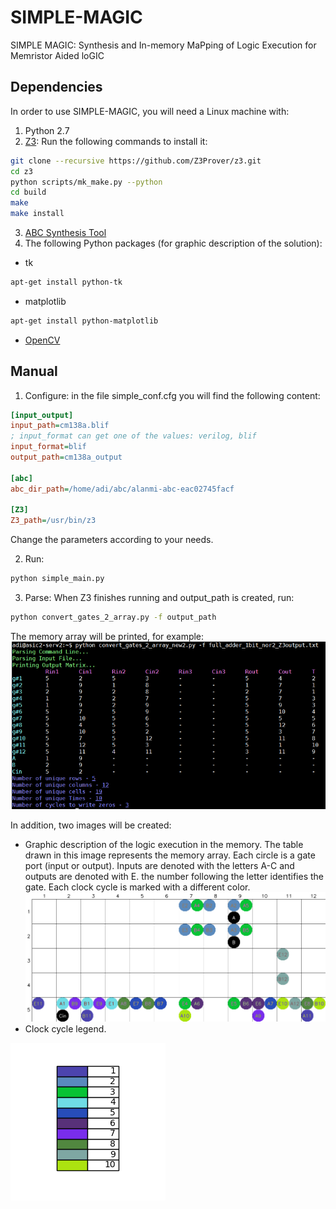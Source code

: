 # SIMPLE-MAGIC
SIMPLE MAGIC: Synthesis and In-memory MaPping of Logic Execution for Memristor Aided loGIC

## Dependencies
In order to use SIMPLE-MAGIC, you will need a Linux machine with:
1. Python 2.7
2. [Z3](https://github.com/Z3Prover/z3): Run the following commands to install it:
```sh
git clone --recursive https://github.com/Z3Prover/z3.git
cd z3
python scripts/mk_make.py --python
cd build
make
make install
```
3. [ABC Synthesis Tool](https://bitbucket.org/alanmi/abc)
4. The following Python packages (for graphic description of the solution):
- tk
```sh
apt-get install python-tk
```
- matplotlib
```sh
apt-get install python-matplotlib
```
- [OpenCV](http://docs.opencv.org/2.4/doc/tutorials/introduction/linux_install/linux_install.html)

## Manual
1. Configure: in the file simple_conf.cfg you will find the following content:
```ini
[input_output]
input_path=cm138a.blif
; input_format can get one of the values: verilog, blif
input_format=blif
output_path=cm138a_output

[abc]
abc_dir_path=/home/adi/abc/alanmi-abc-eac02745facf

[Z3]
Z3_path=/usr/bin/z3

```
Change the parameters according to your needs.

2. Run:
```sh
python simple_main.py
```
3. Parse:
When Z3 finishes running and output_path is created, run:
```sh
python convert_gates_2_array.py -f output_path
```
The memory array will be printed, for example:
![Alt text](images/full_adder_table.png?raw=true "Title")

In addition, two images will be created:
- Graphic description of the logic execution in the memory. The table drawn in this image represents the memory array. Each circle is a gate port (input or output). Inputs are denoted with the letters A-C and outputs are denoted with E. the number following the letter identifies the gate. Each clock cycle is marked with a different color.
![Alt text](images/full_adder_1bit_nor2_Z3output_table.png?raw=true "Title")
- Clock cycle legend.

![Alt text](images/full_adder_1bit_nor2_Z3output_legend.png?raw=true "Title2") 
